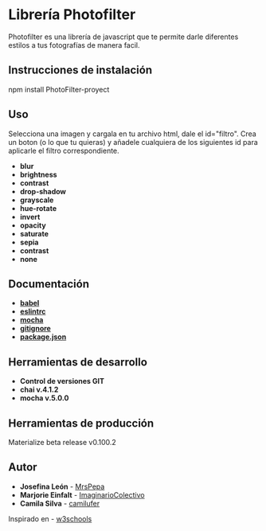 Librería Photofilter
====================

Photofilter es una librería de javascript que te permite darle diferentes estilos a tus fotografías de manera facil.

Instrucciones de instalación
---------------------------

npm install PhotoFilter-proyect

Uso
-----

Selecciona una imagen y cargala en tu archivo html, dale el id="filtro".
Crea un boton (o lo que tu quieras) y añadele cualquiera de los siguientes id para aplicarle el filtro correspondiente.

* **blur** 
* **brightness**
* **contrast**
* **drop-shadow**
* **grayscale**
* **hue-rotate**
* **invert**
* **opacity**
* **saturate**
* **sepia**
* **contrast**
* **none**

Documentación
--------------

* **[babel](https://babeljs.io/)**
* **[eslintrc](https://eslint.org/)**
* **[mocha](https://mochajs.org/)**
* **[gitignore](https://git-scm.com/docs/gitignore)**
* **[package.json](https://docs.npmjs.com/files/package.json)**

Herramientas de desarrollo
---------------------------

* **Control de versiones GIT**
* **chai v.4.1.2**
* **mocha v.5.0.0**

Herramientas de producción
---------------------------

Materialize beta release v0.100.2


Autor
-----

* **Josefina León** - [MrsPepa](https://github.com/MrsPepa)
* **Marjorie Einfalt** - [ImaginarioColectivo](https://github.com/ImaginarioColectivo)
* **Camila Silva** - [camilufer](https://github.com/camilufer)




 Inspirado en - [w3schools](https://www.w3schools.com/cssref/css3_pr_filter.asp) 
